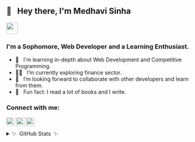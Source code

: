 ## 👋  &nbsp; Hey there, I'm Medhavi Sinha
[<img height="30" src="https://img.shields.io/badge/linkedin-blue.svg?&style=for-the-badge&logo=linkedin&logoColor=white" />][LinkedIn]
### I'm a Sophomore, Web Developer and a Learning Enthusiast.

- 🔭 &nbsp; I'm learning in-depth about Web Development and Competitive Programming.
- 🕵️‍♀️ &nbsp; I’m currently exploring finance sector.
- 🤝 &nbsp; I’m looking forward to collaborate with other developers and learn from them.
- 💫  &nbsp; Fun fact: I read a lot of books and I write.

### Connect with me:

[<img align="left" alt="sassymedhavi | Twitter" width="23px" src="https://cdn.jsdelivr.net/npm/simple-icons@v3/icons/twitter.svg" />][twitter]
[<img align="left" alt="_medhavisinha_ | Instagram" width="23px" src="https://cdn.jsdelivr.net/npm/simple-icons@v3/icons/instagram.svg" />][instagram]
[<img align="left" alt="https://onemoremedhavi.medium.com/" width="23px" src="https://cdn.jsdelivr.net/npm/simple-icons@v3/icons/medium.svg" />][medium]

<br />
<br />
<details>
  <summary>✨&nbsp; GitHub Stats &nbsp;✨</summary>
  <br />

 <img align="left" alt= "Medhavi's GitHub stats" src= "https://github-readme-stats.vercel.app/api?username=medhavisinha&count_private=true&show_icons=true&custom_title=Github%20Status&show=issues&theme=radical" />
 
 </details>

[medium]: https://onemoremedhavi.medium.com/
[twitter]: https://twitter.com/mehhhdhavi
[instagram]: https://instagram.com/medhavisinhaaa
[linkedin]: https://www.linkedin.com/in/medhavi-sinha-7b9a431ba/
